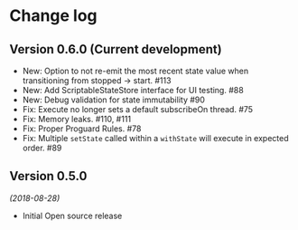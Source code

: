 # Change log

## Version 0.6.0 (Current development)
- New: Option to not re-emit the most recent state value when transitioning from stopped -> start. #113
- New: Add ScriptableStateStore interface for UI testing. #88
- New: Debug validation for state immutability #90
- Fix: Execute no longer sets a default subscribeOn thread. #75
- Fix: Memory leaks. #110, #111
- Fix: Proper Proguard Rules. #78
- Fix: Multiple `setState` called within a `withState` will execute in expected order. #89

## Version 0.5.0
*(2018-08-28)*
- Initial Open source release